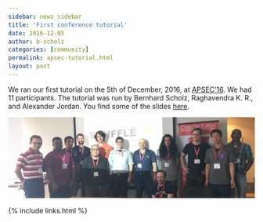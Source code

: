```yaml
---
sidebar: news_sidebar
title: 'First conference tutorial'
date: 2016-12-05
author: b-scholz
categories: [community]
permalink: apsec-tutorial.html
layout: post
---
```

We ran our first tutorial on the 5th of December, 2016, at [APSEC'16](http://www.apsec2016.org/tutorials). We had 11 participants. The tutorial was run by Bernhard Scholz, Raghavendra K. R., and Alexander Jordan. You find some of the slides [here](/pdf/SouffleLanguage.pdf).

![Apsec'16 Tutorial](/img/apsec16.jpg)


{% include links.html %}
